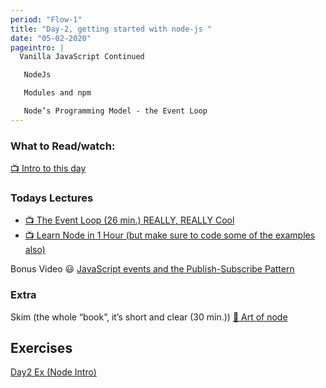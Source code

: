 ```yaml
---
period: "Flow-1"
title: "Day-2, getting started with node-js "
date: "05-02-2020"
pageintro: |
  Vanilla JavaScript Continued

   NodeJs

   Modules and npm

   Node’s Programming Model - the Event Loop
---
```


### What to Read/watch:
<!--BEGIN readings ##-->
[:tv: Intro to this day](https://youtu.be/evkckNdjnaI)
<!--END readings ##-->

### Todays Lectures

<!--BEGIN lectures ##-->

- [:tv: The Event Loop (26 min.) REALLY, REALLY Cool](https://www.youtube.com/watch?v=8aGhZQkoFbQ)
- [:tv: Learn Node in 1 Hour (but make sure to code some of the examples also)](https://www.youtube.com/watch?v=TlB_eWDSMt4)

Bonus Video :smiley: [JavaScript events and the Publish-Subscribe Pattern](https://www.youtube.com/watch?v=lj0Br4B-bus)
  <!--END lectures ##-->

### Extra

Skim (the whole “book”, it’s short and clear (30 min.)) [:book: Art of node](https://github.com/maxogden/art-of-node)

## Exercises
<!--BEGIN exercises ##-->

[Day2 Ex (Node Intro)](https://docs.google.com/document/d/16uX1YKzWGGz4tG112zlxp93oSTtH7SNiNvpXtdLW7nM/edit?usp=sharing)

<!--END exercises ##-->
